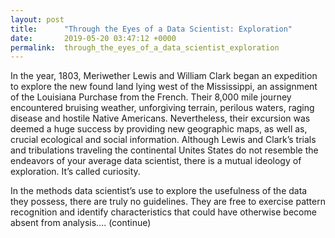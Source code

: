 ```yaml
---
layout: post
title:      "Through the Eyes of a Data Scientist: Exploration"
date:       2019-05-20 03:47:12 +0000
permalink:  through_the_eyes_of_a_data_scientist_exploration
---
```



In the year, 1803, Meriwether Lewis and William Clark began an expedition to explore the new found land lying west of the Mississippi, an assignment of the Louisiana Purchase from the French. Their 8,000 mile journey encountered bruising weather, unforgiving terrain, perilous waters, raging disease and hostile Native Americans. Nevertheless, their excursion was deemed a huge success by providing new geographic maps, as well as, crucial ecological and social information. Although Lewis and Clark’s trials and tribulations traveling the continental Unites States do not resemble the endeavors of your average data scientist, there is a mutual ideology of exploration. It’s called curiosity. 

In the methods data scientist’s use to explore the usefulness of the data they possess, there are truly no guidelines. They are free to exercise pattern recognition and identify characteristics that could have otherwise become absent from analysis…. (continue)

